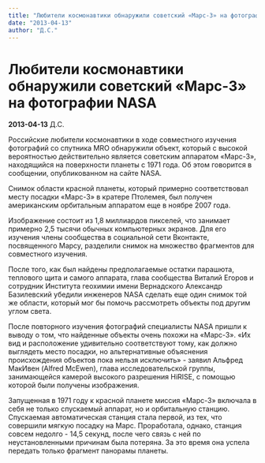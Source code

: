 ```yaml
---
title: "Любители космонавтики обнаружили советский «Марс-3» на фотографии NASA"
date: "2013-04-13"
author: "Д.С."
---
```


# Любители космонавтики обнаружили советский «Марс-3» на фотографии NASA

**2013-04-13** Д.С.

Российские любители космонавтики в ходе совместного изучения  фотографий со спутника MRO обнаружили объект, который с высокой  вероятностью действительно является советским аппаратом «Марс-3», находящийся на поверхности планеты с 1971 года. Об этом говорится в сообщении, опубликованном на сайте NASA.

Снимок области красной планеты, который примерно соответствовал месту  посадки «Марс-3» в кратере Птолемея, был получен американским  орбитальным аппаратом еще в  ноябре 2007 года.

Изображение состоит из 1,8 миллиардов пикселей, что занимает примерно  2,5 тысячи обычных компьютерных экранов. Для его изучения члены сообщества в социальной сети Вконтакте, посвященного Марсу, разделили снимок на множество фрагментов для совместного изучения.

После того, как был найдены предполагаемые остатки парашюта,  теплового щита и самого аппарата, глава сообщества Виталий Егоров и  сотрудник Института геохимии имени Вернадского Александр Базилевский  убедили инженеров NASA сделать еще один снимок той же области, который  мог бы помочь рассмотреть объекты под другим углом света.

После повторного изучения фотографий специалисты NASA пришли к выводу  о том, что найденные объекты очень похожи на «Марс-3». «Их вид и  расположение удивительно соответствуют тому, как должно выглядеть место  посадки, но альтернативные объяснения происхождения объектов пока нельзя  исключить» - заявил Альфред МакИвен (Alfred McEwen), глава  исследовательской группы, занимающейся камерой высокого разрешения  HiRISE, с помощью которой были получены изображения.

Запущенная в 1971 году к красной планете миссия «Марс-3» включала в  себя не только спускаемый аппарат, но и орбитальную станцию. Спускаемая  автоматическая станция стала первой, из тех, что совершили мягкую  посадку на Марс. Проработала, однако, станция совсем недолго - 14,5  секунд, после чего связь с ней по неустановленными причинам была  потеряна. За это время она успела передать только фрагмент панорамы  планеты.